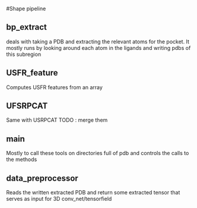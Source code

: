 #Shape pipeline

## bp_extract 
deals with taking a PDB and extracting the relevant atoms for the pocket.
 It mostly runs by looking around each atom in the ligands and 
 writing pdbs of this subregion
 
## USFR_feature
Computes USFR features from an array

## UFSRPCAT
Same with USRPCAT
TODO : merge them

## main
Mostly to call these tools on directories full of pdb and controls the calls to the methods

## data_preprocessor
Reads the written extracted PDB and return some extracted tensor that serves as input for 
3D conv_net/tensorfield

